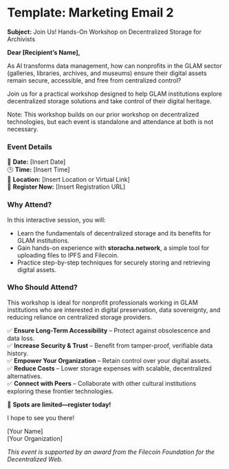 # **Template: Marketing Email 2**

**Subject:** Join Us\! Hands-On Workshop on Decentralized Storage for Archivists

**Dear \[Recipient’s Name\],**

As AI transforms data management, how can nonprofits in the GLAM sector (galleries, libraries, archives, and museums) ensure their digital assets remain secure, accessible, and free from centralized control?

Join us for a practical workshop designed to help GLAM institutions explore decentralized storage solutions and take control of their digital heritage.

Note: This workshop builds on our prior workshop on decentralized technologies, but each event is standalone and attendance at both is not necessary.

### **Event Details**

📅 **Date:** \[Insert Date\]  
🕒 **Time:** \[Insert Time\]  
📍 **Location:** \[Insert Location or Virtual Link\]  
🔗 **Register Now:** \[Insert Registration URL\]

### **Why Attend?**

In this interactive session, you will:

* Learn the fundamentals of decentralized storage and its benefits for GLAM institutions.  
* Gain hands-on experience with **storacha.network**, a simple tool for uploading files to IPFS and Filecoin.  
* Practice step-by-step techniques for securely storing and retrieving digital assets.

### **Who Should Attend?**

This workshop is ideal for nonprofit professionals working in GLAM institutions who are interested in digital preservation, data sovereignty, and reducing reliance on centralized storage providers.

✅ **Ensure Long-Term Accessibility** – Protect against obsolescence and data loss.  
✅ **Increase Security & Trust** – Benefit from tamper-proof, verifiable data history.  
✅ **Empower Your Organization** – Retain control over your digital assets.  
✅ **Reduce Costs** – Lower storage expenses with scalable, decentralized alternatives.  
✅ **Connect with Peers** – Collaborate with other cultural institutions exploring these frontier technologies.

🔹 **Spots are limited—register today\!**

I hope to see you there\!

\[Your Name\]  
\[Your Organization\]

*This event is supported by an award from the Filecoin Foundation for the Decentralized Web.*
